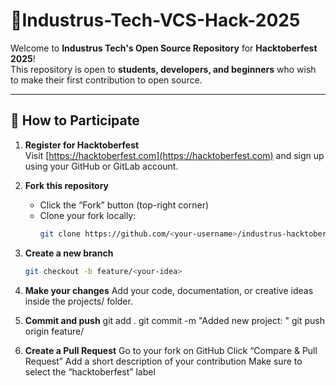 # 🎉Industrus-Tech-VCS-Hack-2025

Welcome to **Industrus Tech's Open Source Repository** for **Hacktoberfest 2025**!  
This repository is open to **students, developers, and beginners** who wish to make their first contribution to open source.

---

## 🚀 How to Participate

1. **Register for Hacktoberfest**  
   Visit [https://hacktoberfest.com](https://hacktoberfest.com) and sign up using your GitHub or GitLab account.

2. **Fork this repository**
   - Click the “Fork” button (top-right corner)
   - Clone your fork locally:
     ```bash
     git clone https://github.com/<your-username>/industrus-hacktoberfest-2025.git
     ```

3. **Create a new branch**
   ```bash
   git checkout -b feature/<your-idea>

4. **Make your changes**
Add your code, documentation, or creative ideas inside the projects/ folder.

5. **Commit and push**
git add .
git commit -m "Added new project: <project-name>"
git push origin feature/<your-idea>

6. **Create a Pull Request**
Go to your fork on GitHub
Click “Compare & Pull Request”
Add a short description of your contribution
Make sure to select the “hacktoberfest” label

